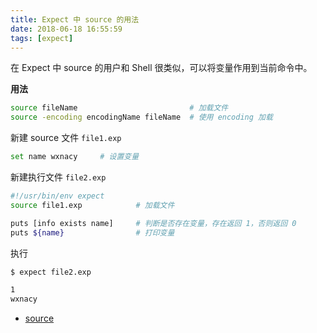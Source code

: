 ```yaml
---
title: Expect 中 source 的用法
date: 2018-06-18 16:55:59
tags: [expect]
---
```


在 Expect 中 source 的用户和 Shell 很类似，可以将变量作用到当前命令中。

<!-- more -->

**用法**

```bash
source fileName                         # 加载文件
source -encoding encodingName fileName  # 使用 encoding 加载
```

新建 source 文件 `file1.exp`

```bash
set name wxnacy     # 设置变量
```

新建执行文件 `file2.exp`

```bash
#!/usr/bin/env expect
source file1.exp            # 加载文件

puts [info exists name]     # 判断是否存在变量，存在返回 1，否则返回 0
puts ${name}                # 打印变量
```

执行

```bash
$ expect file2.exp

1
wxnacy
```

- [source](https://www.tcl.tk/man/tcl/TclCmd/source.htm)
